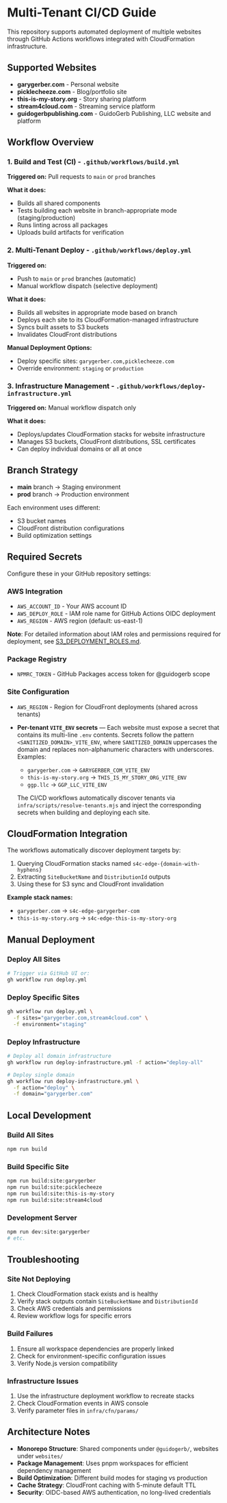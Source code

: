 # Multi-Tenant CI/CD Guide

This repository supports automated deployment of multiple websites through GitHub Actions workflows integrated with CloudFormation infrastructure.

## Supported Websites

- **garygerber.com** - Personal website
- **picklecheeze.com** - Blog/portfolio site
- **this-is-my-story.org** - Story sharing platform
- **stream4cloud.com** - Streaming service platform
- **guidogerbpublishing.com** - GuidoGerb Publishing, LLC website and platform

## Workflow Overview

### 1. Build and Test (CI) - `.github/workflows/build.yml`

**Triggered on:** Pull requests to `main` or `prod` branches

**What it does:**

- Builds all shared components
- Tests building each website in branch-appropriate mode (staging/production)
- Runs linting across all packages
- Uploads build artifacts for verification

### 2. Multi-Tenant Deploy - `.github/workflows/deploy.yml`

**Triggered on:**

- Push to `main` or `prod` branches (automatic)
- Manual workflow dispatch (selective deployment)

**What it does:**

- Builds all websites in appropriate mode based on branch
- Deploys each site to its CloudFormation-managed infrastructure
- Syncs built assets to S3 buckets
- Invalidates CloudFront distributions

**Manual Deployment Options:**

- Deploy specific sites: `garygerber.com,picklecheeze.com`
- Override environment: `staging` or `production`

### 3. Infrastructure Management - `.github/workflows/deploy-infrastructure.yml`

**Triggered on:** Manual workflow dispatch only

**What it does:**

- Deploys/updates CloudFormation stacks for website infrastructure
- Manages S3 buckets, CloudFront distributions, SSL certificates
- Can deploy individual domains or all at once

## Branch Strategy

- **main** branch → Staging environment
- **prod** branch → Production environment

Each environment uses different:

- S3 bucket names
- CloudFront distribution configurations
- Build optimization settings

## Required Secrets

Configure these in your GitHub repository settings:

### AWS Integration

- `AWS_ACCOUNT_ID` - Your AWS account ID
- `AWS_DEPLOY_ROLE` - IAM role name for GitHub Actions OIDC deployment
- `AWS_REGION` - AWS region (default: us-east-1)

**Note**: For detailed information about IAM roles and permissions required for deployment, see [S3_DEPLOYMENT_ROLES.md](S3_DEPLOYMENT_ROLES.md).

### Package Registry

- `NPMRC_TOKEN` - GitHub Packages access token for @guidogerb scope

### Site Configuration

- `AWS_REGION` - Region for CloudFront deployments (shared across tenants)
- **Per-tenant `VITE_ENV` secrets** — Each website must expose a secret that
  contains its multi-line `.env` contents. Secrets follow the pattern
  `<SANITIZED_DOMAIN>_VITE_ENV`, where `SANITIZED_DOMAIN` uppercases the domain
  and replaces non-alphanumeric characters with underscores. Examples:
  - `garygerber.com` → `GARYGERBER_COM_VITE_ENV`
  - `this-is-my-story.org` → `THIS_IS_MY_STORY_ORG_VITE_ENV`
  - `ggp.llc` → `GGP_LLC_VITE_ENV`

  The CI/CD workflows automatically discover tenants via
  `infra/scripts/resolve-tenants.mjs` and inject the corresponding secrets when
  building and deploying each site.

## CloudFormation Integration

The workflows automatically discover deployment targets by:

1. Querying CloudFormation stacks named `s4c-edge-{domain-with-hyphens}`
2. Extracting `SiteBucketName` and `DistributionId` outputs
3. Using these for S3 sync and CloudFront invalidation

**Example stack names:**

- `garygerber.com` → `s4c-edge-garygerber-com`
- `this-is-my-story.org` → `s4c-edge-this-is-my-story-org`

## Manual Deployment

### Deploy All Sites

```bash
# Trigger via GitHub UI or:
gh workflow run deploy.yml
```

### Deploy Specific Sites

```bash
gh workflow run deploy.yml \
  -f sites="garygerber.com,stream4cloud.com" \
  -f environment="staging"
```

### Deploy Infrastructure

```bash
# Deploy all domain infrastructure
gh workflow run deploy-infrastructure.yml -f action="deploy-all"

# Deploy single domain
gh workflow run deploy-infrastructure.yml \
  -f action="deploy" \
  -f domain="garygerber.com"
```

## Local Development

### Build All Sites

```bash
npm run build
```

### Build Specific Site

```bash
npm run build:site:garygerber
npm run build:site:picklecheeze
npm run build:site:this-is-my-story
npm run build:site:stream4cloud
```

### Development Server

```bash
npm run dev:site:garygerber
# etc.
```

## Troubleshooting

### Site Not Deploying

1. Check CloudFormation stack exists and is healthy
2. Verify stack outputs contain `SiteBucketName` and `DistributionId`
3. Check AWS credentials and permissions
4. Review workflow logs for specific errors

### Build Failures

1. Ensure all workspace dependencies are properly linked
2. Check for environment-specific configuration issues
3. Verify Node.js version compatibility

### Infrastructure Issues

1. Use the infrastructure deployment workflow to recreate stacks
2. Check CloudFormation events in AWS console
3. Verify parameter files in `infra/cfn/params/`

## Architecture Notes

- **Monorepo Structure**: Shared components under `@guidogerb/`, websites under `websites/`
- **Package Management**: Uses pnpm workspaces for efficient dependency management
- **Build Optimization**: Different build modes for staging vs production
- **Cache Strategy**: CloudFront caching with 5-minute default TTL
- **Security**: OIDC-based AWS authentication, no long-lived credentials
